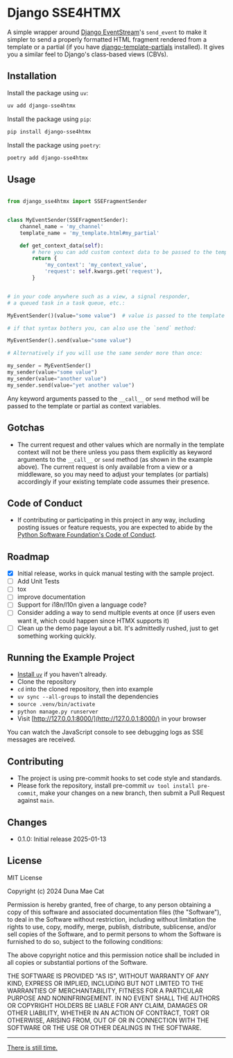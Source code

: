 # Django SSE4HTMX

A simple wrapper around [Django EventStream](https://github.com/fanout/django-eventstream)'s `send_event` to make it
simpler to send a properly formatted HTML fragment rendered from a template or a partial (if you
have [django-template-partials](https://github.com/carltongibson/django-template-partials/tree/main) installed). It
gives you a similar feel to Django's class-based views (CBVs).

## Installation

Install the package using `uv`:

```bash
uv add django-sse4htmx
```

Install the package using `pip`:

```bash
pip install django-sse4htmx
```

Install the package using `poetry`:

```bash
poetry add django-sse4htmx
```

## Usage

```python

from django_sse4htmx import SSEFragmentSender


class MyEventSender(SSEFragmentSender):
    channel_name = 'my_channel'
    template_name = 'my_template.html#my_partial'

    def get_context_data(self):
        # here you can add custom context data to be passed to the template or partial
        return {
            'my_context': 'my_context_value',
            'request': self.kwargs.get('request'),
        }


# in your code anywhere such as a view, a signal responder,
# a queued task in a task queue, etc.:

MyEventSender()(value="some value")  # value is passed to the template or partial as a context variable

# if that syntax bothers you, can also use the `send` method:

MyEventSender().send(value="some value")

# Alternatively if you will use the same sender more than once:

my_sender = MyEventSender()
my_sender(value="some value")
my_sender(value="another value")
my_sender.send(value="yet another value")
```

Any keyword arguments passed to the `__call__` or `send` method will be passed to the template or partial as context
variables.

## Gotchas

- The current request and other values which are normally in the template context will not be there unless you pass them
  explicitly as keyword arguments to the `__call__` or `send` method (as shown in the example above). The current
  request is only available from a view or a middleware, so you may need to adjust your templates (or partials)
  accordingly if your existing template code assumes their presence.

## Code of Conduct

- If contributing or participating in this project in any way, including posting issues or feature requests, you are
  expected to abide by
  the [Python Software Foundation's Code of Conduct](https://policies.python.org/python.org/code-of-conduct/).

## Roadmap

- [x] Initial release, works in quick manual testing with the sample project.
- [ ] Add Unit Tests
- [ ] tox
- [ ] improve documentation
- [ ] Support for i18n/l10n given a language code?
- [ ] Consider adding a way to send multiple events at once (if users even want it, which could happen since HTMX
      supports it)
- [ ] Clean up the demo page layout a bit. It's admittedly rushed, just to get something working quickly.

## Running the Example Project

- [Install `uv`](https://docs.astral.sh/uv/getting-started/installation/) if you haven't already.
- Clone the repository
- `cd` into the cloned repository, then into example
- `uv sync --all-groups` to install the dependencies
- `source .venv/bin/activate`
- `python manage.py runserver`
- Visit [http://127.0.0.1:8000/](http://127.0.0.1:8000/) in your browser

You can watch the JavaScript console to see debugging logs as SSE messages are received.

## Contributing

- The project is using pre-commit hooks to set code style and standards.
- Please fork the repository, install pre-commit `uv tool install pre-commit`, make your changes on a new branch, then
  submit a Pull Request against `main`.

## Changes

- 0.1.0: Initial release 2025-01-13

## License

MIT License

Copyright (c) 2024 Duna Mae Cat

Permission is hereby granted, free of charge, to any person obtaining a copy
of this software and associated documentation files (the "Software"), to deal
in the Software without restriction, including without limitation the rights
to use, copy, modify, merge, publish, distribute, sublicense, and/or sell
copies of the Software, and to permit persons to whom the Software is
furnished to do so, subject to the following conditions:

The above copyright notice and this permission notice shall be included in all
copies or substantial portions of the Software.

THE SOFTWARE IS PROVIDED "AS IS", WITHOUT WARRANTY OF ANY KIND, EXPRESS OR
IMPLIED, INCLUDING BUT NOT LIMITED TO THE WARRANTIES OF MERCHANTABILITY,
FITNESS FOR A PARTICULAR PURPOSE AND NONINFRINGEMENT. IN NO EVENT SHALL THE
AUTHORS OR COPYRIGHT HOLDERS BE LIABLE FOR ANY CLAIM, DAMAGES OR OTHER
LIABILITY, WHETHER IN AN ACTION OF CONTRACT, TORT OR OTHERWISE, ARISING FROM,
OUT OF OR IN CONNECTION WITH THE SOFTWARE OR THE USE OR OTHER DEALINGS IN THE
SOFTWARE.

---

[There is still time.](https://www.tillystranstuesdays.com/2024/09/03/the-intentional-trans-allegory-of-i-saw-the-tv-glow-part-1/)
